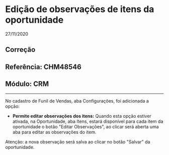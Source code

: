 # Edição de observações de itens da oportunidade
27/11/2020
## Correção
## Referência: CHM48546
## Módulo: CRM
***

No cadastro de Funil de Vendas, aba Configurações, foi adicionada a opção:

* **Permite editar observações dos itens:** Quando esta opção estiver ativada, na Oportunidade, aba Itens, estará disponível para cada item da oportunidade o botão "Editar Observações", ao clicar será aberta uma aba para editar as observações do item.

Atenção: a nova observação será salva ao clicar no botão "Salvar" da oportunidade.